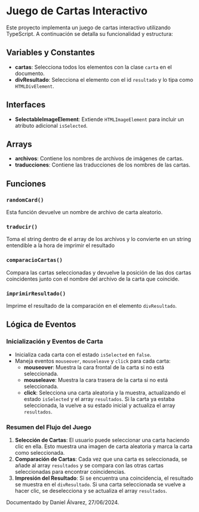 # Juego de Cartas Interactivo

Este proyecto implementa un juego de cartas interactivo utilizando TypeScript. A continuación se detalla su funcionalidad y estructura:

## Variables y Constantes

- **cartas**: Selecciona todos los elementos con la clase `carta` en el documento.
- **divResultado**: Selecciona el elemento con el id `resultado` y lo tipa como `HTMLDivElement`.

## Interfaces

- **SelectableImageElement**: Extiende `HTMLImageElement` para incluir un atributo adicional `isSelected`.

## Arrays

- **archivos**: Contiene los nombres de archivos de imágenes de cartas.
- **traducciones**: Contiene las traducciones de los nombres de las cartas.

## Funciones

### `randomCard()`
Esta función devuelve un nombre de archivo de carta aleatorio.
### `traducir()`
Toma el string dentro de el array de los archivos y lo convierte en un string entendible a la hora de imprimir el resultado

### `comparacioCartas()`
Compara las cartas seleccionadas y devuelve la posición de las dos cartas coincidentes junto con el nombre del archivo de la carta que coincide.

### `imprimirResultado()`
Imprime el resultado de la comparación en el elemento `divResultado`.

## Lógica de Eventos

### Inicialización y Eventos de Carta

- Inicializa cada carta con el estado `isSelected` en `false`.
- Maneja eventos `mouseover`, `mouseleave` y `click` para cada carta:
  - **mouseover**: Muestra la cara frontal de la carta si no está seleccionada.
  - **mouseleave**: Muestra la cara trasera de la carta si no está seleccionada.
  - **click**: Selecciona una carta aleatoria y la muestra, actualizando el estado `isSelected` y el array `resultados`. Si la carta ya estaba seleccionada, la vuelve a su estado inicial y actualiza el array `resultados`.

### Resumen del Flujo del Juego

1. **Selección de Cartas**: El usuario puede seleccionar una carta haciendo clic en ella. Esto muestra una imagen de carta aleatoria y marca la carta como seleccionada.
2. **Comparación de Cartas**: Cada vez que una carta es seleccionada, se añade al array `resultados` y se compara con las otras cartas seleccionadas para encontrar coincidencias.
3. **Impresión del Resultado**: Si se encuentra una coincidencia, el resultado se muestra en el `divResultado`. Si una carta seleccionada se vuelve a hacer clic, se deselecciona y se actualiza el array `resultados`.

Documentado by Daniel Álvarez, 27/06/2024. 